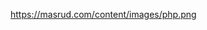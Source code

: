<!--t Melihat dan Menghapus Isi Direktori/Folder Menggunakan PHP t-->
<!--d https://masrud.com/content/images/php.png d-->
<!--tag php,email,pemrogramman tag-->
<!--image https://masrud.com/content/images/php.png image-->

https://masrud.com/content/images/php.png
